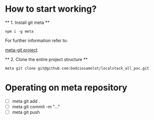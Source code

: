 # How to start working?

** 1. Install git meta **

`npm i -g meta`

For further information refer to:

[meta-git project](https://github.com/mateodelnorte/meta)

** 2. Clone the entire project structure **

`meta git clone git@github.com:bodziosamolot/localstack_all_poc.git`

# Operating on meta repository

- [ ] meta git add .
- [ ] meta git commit -m "..."
- [ ] meta git push